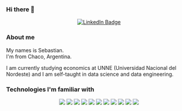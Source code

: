 ### Hi there 👋

<div align="center" id="badges">
  <a href="https://www.linkedin.com/in/dsebastianb/">
    <img src="https://img.shields.io/badge/LinkedIn-blue?style=for-the-badge&logo=linkedin&logoColor=white" alt="LinkedIn Badge"/>
  </a>
</div>

<div align="center">
<img src="https://komarev.com/ghpvc/?username=dbsebastian&style=flat-square&color=blue" alt=""/>
</div>

### About me

My names is Sebastian.  
I'm from Chaco, Argentina.

I am currently studying economics at UNNE (Universidad Nacional del Nordeste) and I am self-taught in data science and data engineering.  
  
### Technologies I'm familiar with
  

<div align="center">  
	<img src="https://img.shields.io/badge/python-3670A0?style=for-the-badge&logo=python&logoColor=ffdd54" />  
	<img src="https://img.shields.io/badge/Pandas-%23150458.svg?style=for-the-badge&logo=pandas&logoColor=white"/>  
	<img src="https://img.shields.io/badge/Matplotlib-1890db.svg?style=for-the-badge&logo=Matplotlib&logoColor=black" />
	<img src="https://img.shields.io/badge/Seaborn-%233F4F75.svg?style=for-the-badge&logo=Seaborn&logoColor=white" />
	<img src="https://img.shields.io/badge/Numpy-%23013243.svg?style=for-the-badge&logo=numpy&logoColor=white" />
	<img src="https://img.shields.io/badge/SciPy-%230C55A5.svg?style=for-the-badge&logo=scipy&logoColor=%white" />
	<img src="https://img.shields.io/badge/scikit--learn-%23F7931E.svg?style=for-the-badge&logo=scikit-learn&logoColor=white" />
	<img src="https://img.shields.io/badge/Beautiful--Soup-green.svg?style=for-the-badge&logo=Beautiful-Soup&logoColor=white" />
	<img src="https://img.shields.io/badge/mysql-%2300f.svg?style=for-the-badge&logo=mysql&logoColor=white" />
	<img src="https://img.shields.io/badge/postgres-%23316192.svg?style=for-the-badge&logo=postgresql&logoColor=white" />  
	<img src="https://img.shields.io/badge/SQLalchemy-red.svg?style=for-the-badge&logo=SQLalchemy&logoColor=white" />  
</div>


